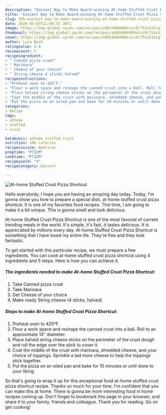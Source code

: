 ```yaml
---
description: "Easiest Way to Make Award-winning At-home Stuffed Crust Pizza Shortcut"
title: "Easiest Way to Make Award-winning At-home Stuffed Crust Pizza Shortcut"
slug: 595-easiest-way-to-make-award-winning-at-home-stuffed-crust-pizza-shortcut
date: 2020-05-03T21:49:57.307Z
image: https://img-global.cpcdn.com/recipes/a9b54466809e1cc9/751x532cq70/at-home-stuffed-crust-pizza-shortcut-recipe-main-photo.jpg
thumbnail: https://img-global.cpcdn.com/recipes/a9b54466809e1cc9/751x532cq70/at-home-stuffed-crust-pizza-shortcut-recipe-main-photo.jpg
cover: https://img-global.cpcdn.com/recipes/a9b54466809e1cc9/751x532cq70/at-home-stuffed-crust-pizza-shortcut-recipe-main-photo.jpg
author: Lura Bush
ratingvalue: 4.4
reviewcount: 5
recipeingredient:
- " Canned pizza crust"
- " Marinara"
- " Cheese of your choice"
- " String cheese 4 sticks halved"
recipeinstructions:
- "Preheat oven to 425°F."
- "Flour a work space and reshape the canned crust into a ball. Roll to an approximate 14&#34; diameter."
- "Place halved string cheese sticks on the perimeter of the crust dough and roll the edge over the stick to cover it."
- "Coat the middle of the crust with marinara, shredded cheese, and your choice of toppings. Sprinkle a tad more cheese to help the toppings stick together."
- "Put the pizza on an oiled pan and bake for 10 minutes or until done to your liking."
categories:
- Recipe
tags:
- athome
- stuffed
- crust

katakunci: athome stuffed crust 
nutrition: 106 calories
recipecuisine: American
preptime: "PT32M"
cooktime: "PT32M"
recipeyield: "4"
recipecategory: Dessert

---
```



![At-home Stuffed Crust Pizza Shortcut](https://img-global.cpcdn.com/recipes/a9b54466809e1cc9/751x532cq70/at-home-stuffed-crust-pizza-shortcut-recipe-main-photo.jpg)

Hello everybody, I hope you are having an amazing day today. Today, I'm gonna show you how to prepare a special dish, at-home stuffed crust pizza shortcut. It is one of my favorites food recipes. This time, I am going to make it a bit unique. This is gonna smell and look delicious.

At-home Stuffed Crust Pizza Shortcut is one of the most favored of current trending meals in the world. It's simple, it's fast, it tastes delicious. It is appreciated by millions every day. At-home Stuffed Crust Pizza Shortcut is something that I have loved my entire life. They're fine and they look fantastic.




To get started with this particular recipe, we must prepare a few ingredients. You can cook at-home stuffed crust pizza shortcut using 4 ingredients and 5 steps. Here is how you can achieve it.

<!--inarticleads1-->

##### The ingredients needed to make At-home Stuffed Crust Pizza Shortcut:

1. Take  Canned pizza crust
1. Take  Marinara
1. Get  Cheese of your choice
1. Make ready  String cheese (4 sticks, halved)




<!--inarticleads2-->

##### Steps to make At-home Stuffed Crust Pizza Shortcut:

1. Preheat oven to 425°F.
1. Flour a work space and reshape the canned crust into a ball. Roll to an approximate 14&#34; diameter.
1. Place halved string cheese sticks on the perimeter of the crust dough and roll the edge over the stick to cover it.
1. Coat the middle of the crust with marinara, shredded cheese, and your choice of toppings. Sprinkle a tad more cheese to help the toppings stick together.
1. Put the pizza on an oiled pan and bake for 10 minutes or until done to your liking.




So that's going to wrap it up for this exceptional food at-home stuffed crust pizza shortcut recipe. Thanks so much for your time. I'm confident that you can make this at home. There is gonna be more interesting food in home recipes coming up. Don't forget to bookmark this page in your browser, and share it to your family, friends and colleague. Thank you for reading. Go on get cooking!
